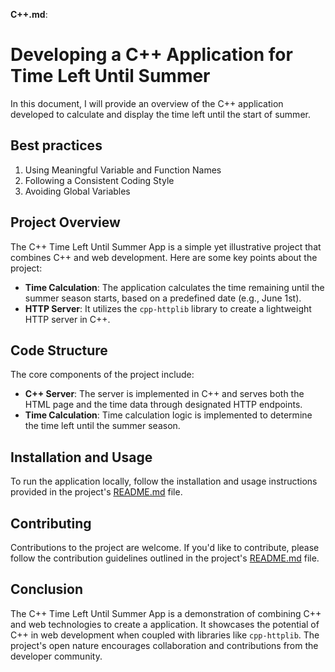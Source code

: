 **C++.md**:

# Developing a C++ Application for Time Left Until Summer

In this document, I will provide an overview of the C++ application developed to calculate and display the time left until the start of summer.

## Best practices

1. Using Meaningful Variable and Function Names
2. Following a Consistent Coding Style
3. Avoiding Global Variables

## Project Overview

The C++ Time Left Until Summer App is a simple yet illustrative project that combines C++ and web development. Here are some key points about the project:

- **Time Calculation**: The application calculates the time remaining until the summer season starts, based on a predefined date (e.g., June 1st).
- **HTTP Server**: It utilizes the `cpp-httplib` library to create a lightweight HTTP server in C++.

## Code Structure

The core components of the project include:

- **C++ Server**: The server is implemented in C++ and serves both the HTML page and the time data through designated HTTP endpoints.
- **Time Calculation**: Time calculation logic is implemented to determine the time left until the summer season.

## Installation and Usage

To run the application locally, follow the installation and usage instructions provided in the project's [README.md](README.md) file.

## Contributing

Contributions to the project are welcome. If you'd like to contribute, please follow the contribution guidelines outlined in the project's [README.md](README.md) file.

## Conclusion

The C++ Time Left Until Summer App is a demonstration of combining C++ and web technologies to create a application. It showcases the potential of C++ in web development when coupled with libraries like `cpp-httplib`. The project's open nature encourages collaboration and contributions from the developer community.
